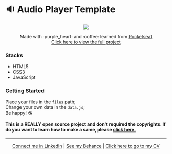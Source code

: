 # :sound: Audio Player Template
<p align="center">
<img src="presentation/readme/presentation.png" />
</p>

<p align="center">
Made with :purple_heart: and :coffee: learned from <a href="http://github.com/rocketseat/">Rocketseat</a><br/>
  <a href="https://webid.net.br/audioplayer">Click here to view the full project</a>
</p>

### Stacks

- HTML5
- CSS3
- JavaScript

### Getting Started

Place your files in the `files` path;<br/>
Change your own data in the `data.js`;<br/>
Be happy! :kissing_heart:

#### This is a REALLY open source project and don't required the copyrights. If do you want to learn how to make a same, please <a href="https://www.youtube.com/watch?v=vqrjFnq3-uo&feature=youtu.be">click here.</a>

<hr/>
<p align="center">
<a href="http://linkedin.com/in/leonardoalmeida99">Connect me in LinkedIn</a> | <a href="http://behance.net/almeida99">See my Behance</a> | <a href="https://leunardo.dev">Click here to go to my CV</a>
</p>
